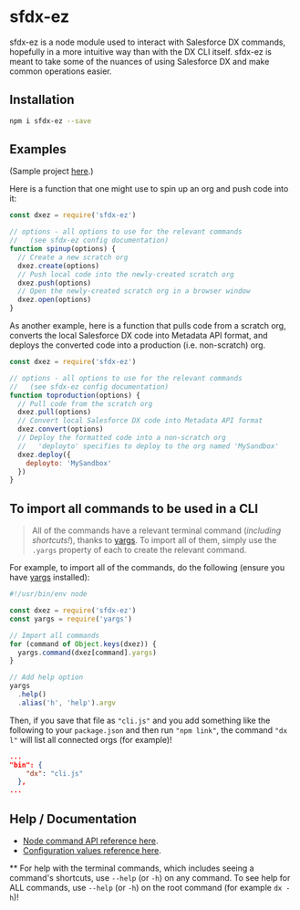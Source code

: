 # sfdx-ez

sfdx-ez is a node module used to interact with Salesforce DX commands, hopefully in a more intuitive way than with the DX CLI itself. sfdx-ez is meant to take some of the nuances of using Salesforce DX and make common operations easier.

## Installation

```bash
npm i sfdx-ez --save
```

## Examples
(Sample project [here](https://github.com/axlemax/sfdx-ez-example).)

Here is a function that one might use to spin up an org and push code into it:
````javascript
const dxez = require('sfdx-ez')

// options - all options to use for the relevant commands
//   (see sfdx-ez config documentation)
function spinup(options) {
  // Create a new scratch org
  dxez.create(options)
  // Push local code into the newly-created scratch org
  dxez.push(options)
  // Open the newly-created scratch org in a browser window
  dxez.open(options)
}
````

As another example, here is a function that pulls code from a scratch org, converts the local Salesforce DX code into Metadata API format, and deploys the converted code into a production (i.e. non-scratch) org.
````javascript
const dxez = require('sfdx-ez')

// options - all options to use for the relevant commands
//   (see sfdx-ez config documentation)
function toproduction(options) {
  // Pull code from the scratch org
  dxez.pull(options)
  // Convert local Salesforce DX code into Metadata API format
  dxez.convert(options)
  // Deploy the formatted code into a non-scratch org
  //   'deployto' specifies to deploy to the org named 'MySandbox'
  dxez.deploy({
    deployto: 'MySandbox'
  })
}
````

## To import all commands to be used in a CLI

  > All of the commands have a relevant terminal command (*including shortcuts!*), thanks to [yargs](https://github.com/yargs/yargs). To import all of them, simply use the `.yargs` property of each to create the relevant command.

For example, to import all of the commands, do the following (ensure you have [yargs](https://github.com/yargs/yargs) installed):

````javascript
#!/usr/bin/env node

const dxez = require('sfdx-ez')
const yargs = require('yargs')

// Import all commands
for (command of Object.keys(dxez)) {
  yargs.command(dxez[command].yargs)
}

// Add help option
yargs
  .help()
  .alias('h', 'help').argv
````

Then, if you save that file as `"cli.js"` and you add something like the following to your `package.json` and then run `"npm link"`, the command `"dx l"` will list all connected orgs (for example)!
````json
...
"bin": {
    "dx": "cli.js"
  },
...
````
## Help / Documentation
* [Node command API reference here](https://github.com/axlemax/sfdx-ez/blob/master/docs/api.md).
* [Configuration values reference here](https://github.com/axlemax/sfdx-ez/blob/master/docs/config.md).

** For help with the terminal commands, which includes seeing a command's shortcuts, use `--help` (or `-h`) on any command. To see help for ALL commands, use `--help` (or `-h`) on the root command (for example `dx -h`)!
